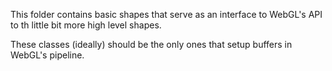 This folder contains basic shapes that serve as an interface to WebGL's API to th little bit more high level shapes.

These classes (ideally) should be the only ones that setup buffers in WebGL's pipeline.
